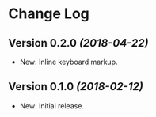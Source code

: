 Change Log
==========

Version 0.2.0 *(2018-04-22)*
----------------------------

 * New: Inline keyboard markup.


Version 0.1.0 *(2018-02-12)*
----------------------------

 * New: Initial release.